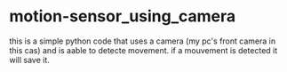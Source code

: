 # motion-sensor_using_camera
this is a simple python code that uses a camera (my pc's front camera in this cas) and is aable to detecte movement.
if a mouvement is detected it will save it.
